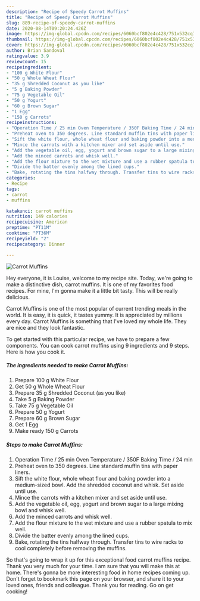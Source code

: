 ```yaml
---
description: "Recipe of Speedy Carrot Muffins"
title: "Recipe of Speedy Carrot Muffins"
slug: 889-recipe-of-speedy-carrot-muffins
date: 2020-08-14T09:20:24.426Z
image: https://img-global.cpcdn.com/recipes/6060bcf802e4c428/751x532cq70/carrot-muffins-recipe-main-photo.jpg
thumbnail: https://img-global.cpcdn.com/recipes/6060bcf802e4c428/751x532cq70/carrot-muffins-recipe-main-photo.jpg
cover: https://img-global.cpcdn.com/recipes/6060bcf802e4c428/751x532cq70/carrot-muffins-recipe-main-photo.jpg
author: Brian Sandoval
ratingvalue: 3.9
reviewcount: 15
recipeingredient:
- "100 g White Flour"
- "50 g Whole Wheat Flour"
- "35 g Shredded Coconut as you like"
- "5 g Baking Powder"
- "75 g Vegetable Oil"
- "50 g Yogurt"
- "60 g Brown Sugar"
- "1 Egg"
- "150 g Carrots"
recipeinstructions:
- "Operation Time / 25 min Oven Temperature / 350F Baking Time / 24 min"
- "Preheat oven to 350 degrees. Line standard muffin tins with paper liners."
- "Sift the white flour, whole wheat flour and baking powder into a medium-sized bowl. Add the shredded coconut and whisk. Set aside until use."
- "Mince the carrots with a kitchen mixer and set aside until use."
- "Add the vegetable oil, egg, yogurt and brown sugar to a large mixing bowl and whisk well."
- "Add the minced carrots and whisk well."
- "Add the flour mixture to the wet mixture and use a rubber spatula to mix well."
- "Divide the batter evenly among the lined cups."
- "Bake, rotating the tins halfway through. Transfer tins to wire racks to cool completely before removing the muffins."
categories:
- Recipe
tags:
- carrot
- muffins

katakunci: carrot muffins 
nutrition: 149 calories
recipecuisine: American
preptime: "PT11M"
cooktime: "PT36M"
recipeyield: "2"
recipecategory: Dinner

---
```



![Carrot Muffins](https://img-global.cpcdn.com/recipes/6060bcf802e4c428/751x532cq70/carrot-muffins-recipe-main-photo.jpg)

Hey everyone, it is Louise, welcome to my recipe site. Today, we're going to make a distinctive dish, carrot muffins. It is one of my favorites food recipes. For mine, I'm gonna make it a little bit tasty. This will be really delicious.

Carrot Muffins is one of the most popular of current trending meals in the world. It is easy, it is quick, it tastes yummy. It is appreciated by millions every day. Carrot Muffins is something that I've loved my whole life. They are nice and they look fantastic.




To get started with this particular recipe, we have to prepare a few components. You can cook carrot muffins using 9 ingredients and 9 steps. Here is how you cook it.

<!--inarticleads1-->

##### The ingredients needed to make Carrot Muffins:

1. Prepare 100 g White Flour
1. Get 50 g Whole Wheat Flour
1. Prepare 35 g Shredded Coconut (as you like)
1. Take 5 g Baking Powder
1. Take 75 g Vegetable Oil
1. Prepare 50 g Yogurt
1. Prepare 60 g Brown Sugar
1. Get 1 Egg
1. Make ready 150 g Carrots




<!--inarticleads2-->

##### Steps to make Carrot Muffins:

1. Operation Time / 25 min Oven Temperature / 350F Baking Time / 24 min
1. Preheat oven to 350 degrees. Line standard muffin tins with paper liners.
1. Sift the white flour, whole wheat flour and baking powder into a medium-sized bowl. Add the shredded coconut and whisk. Set aside until use.
1. Mince the carrots with a kitchen mixer and set aside until use.
1. Add the vegetable oil, egg, yogurt and brown sugar to a large mixing bowl and whisk well.
1. Add the minced carrots and whisk well.
1. Add the flour mixture to the wet mixture and use a rubber spatula to mix well.
1. Divide the batter evenly among the lined cups.
1. Bake, rotating the tins halfway through. Transfer tins to wire racks to cool completely before removing the muffins.




So that's going to wrap it up for this exceptional food carrot muffins recipe. Thank you very much for your time. I am sure that you will make this at home. There's gonna be more interesting food in home recipes coming up. Don't forget to bookmark this page on your browser, and share it to your loved ones, friends and colleague. Thank you for reading. Go on get cooking!
